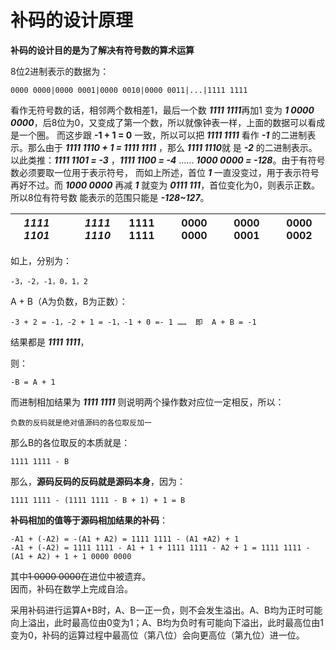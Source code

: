 # 补码的设计原理

**补码的设计目的是为了解决有符号数的算术运算**

8位2进制表示的数据为：

    0000 0000|0000 0001|0000 0010|0000 0011|...|1111 1111
 看作无符号数的话，相邻两个数相差1，最后一个数 ***1111 1111***再加1  变为 ***1 0000 0000***，后8位为0，又变成了第一个数，所以就像钟表一样，上面的数据可以看成是一个圈。
 而这步跟 **-1 + 1 = 0** 一致，所以可以把  ***1111 1111*** 看作 ***-1*** 的二进制表示。那么由于 ***1111 1110 + 1 = 1111 1111*** ，那么 ***1111 1110***就
 是 ***-2*** 的二进制表示。以此类推：***1111 1101 = -3*** ，***1111 1100 = -4*** …… ***1000 0000 = -128***。由于有符号数必须要取一位用于表示符号，
 而如上所述，首位 ***1*** 一直没变过，用于表示符号再好不过。而 ***1000 0000*** 再减 ***1*** 就变为 ***0111 111***，首位变化为0，则表示正数。所以8位有符号数
 能表示的范围只能是 ***-128~127***。
 

| ***1111 1101***      | ***1111 1110***      | 1111 1111  |   0000 0000    | 0000 0001|0000 0002|
| --------       | -----:         | :----:         | :----:         | :----:         |:----:         |


如上，分别为：  

    -3，-2，-1，0，1，2  
 
 A + B（A为负数，B为正数）：
 
    -3 + 2 = -1，-2 + 1 = -1，-1 + 0 =- 1 ……  即  A + B = -1
结果都是 ***1111 1111***，

则：

    -B = A + 1 

而进制相加结果为 ***1111 1111*** 则说明两个操作数对应位一定相反，所以：
  
    负数的反码就是绝对值源码的各位取反加一
    
那么B的各位取反的本质就是：
   
    1111 1111 - B 

那么，**源码反码的反码就是源码本身**，因为：

    1111 1111 - (1111 1111 - B + 1) + 1 = B
    
**补码相加的值等于源码相加结果的补码**：

    -A1 + (-A2) = -(A1 + A2) = 1111 1111 - (A1 +A2) + 1
    -A1 + (-A2) = 1111 1111 - A1 + 1 + 1111 1111 - A2 + 1 = 1111 1111 - (A1 + A2) + 1 + 1 0000 0000
    
其中~~1 0000 0000~~在进位中被遗弃。  
因而，补码在数学上完成自洽。

采用补码进行运算A+B时，A、B一正一负，则不会发生溢出。A、B均为正时可能向上溢出，此时最高位由0变为1；A、B均为负时有可能向下溢出，此时最高位由1变为0，补码的运算过程中最高位（第八位）会向更高位（第九位）进一位。
